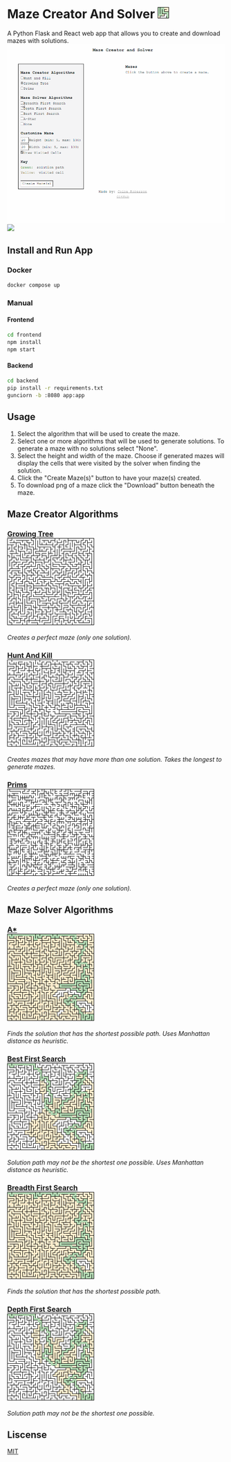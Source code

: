 # Maze Creator And Solver ![Icon](https://raw.githubusercontent.com/cgr28/maze-creator-and-solver/main/frontend/public/icon.png)
A Python Flask and React web app that allows you to create and download mazes with solutions.
![Walk-through](https://raw.githubusercontent.com/cgr28/maze-creator-and-solver/main/imgs/walkthrough.gif)
<br />
<a href="https://maze-creator-and-solver.herokuapp.com/"><img src="https://img.shields.io/badge/website-maze--creator--and--solver.herokuapp.com-green?style=for-the-badge" /></a>

## Install and Run App
### Docker
```bash
docker compose up
```
### Manual
#### Frontend
```bash
cd frontend
npm install
npm start
```
#### Backend
```bash
cd backend
pip install -r requirements.txt
gunciorn -b :8080 app:app
```

## Usage
1. Select the algorithm that will be used to create the maze.
2. Select one or more algorithms that will be used to generate solutions. To generate a maze with no solutions select "None".
3. Select the height and width of the maze.  Choose if generated mazes will display the cells that were visited by the solver when finding the solution.
4. Click the "Create Maze(s)" button to have your maze(s) created.
5. To download png of a maze click the "Download" button beneath the maze.

## Maze Creator Algorithms
### [Growing Tree](https://github.com/cgr28/maze-creator-and-solver/blob/main/backend/creator/maze_creators.py#L45) <br /> ![Growing Tree](https://raw.githubusercontent.com/cgr28/maze-creator-and-solver/main/imgs/growing-tree.png)
*Creates a perfect maze (only one solution).*
### [Hunt And Kill](https://github.com/cgr28/maze-creator-and-solver/blob/main/backend/creator/maze_creators.py#L9) <br /> ![Hunt and Kill](https://raw.githubusercontent.com/cgr28/maze-creator-and-solver/main/imgs/hunt-and-kill.png)
*Creates mazes that may have more than one solution. Takes the longest to generate mazes.*
### [Prims](https://github.com/cgr28/maze-creator-and-solver/blob/main/backend/creator/maze_creators.py#L76) <br /> ![Prims](https://raw.githubusercontent.com/cgr28/maze-creator-and-solver/main/imgs/prims.png)
*Creates a perfect maze (only one solution).*

## Maze Solver Algorithms
### [A*](https://github.com/cgr28/maze-creator-and-solver/blob/main/backend/solver/maze_solvers.py#L121) <br /> ![A*](https://raw.githubusercontent.com/cgr28/maze-creator-and-solver/main/imgs/a-star.png)
*Finds the solution that has the shortest possible path. Uses Manhattan distance as heuristic.*
### [Best First Search](https://github.com/cgr28/maze-creator-and-solver/blob/main/backend/solver/maze_solvers.py#L77) <br /> ![Best First Search](https://raw.githubusercontent.com/cgr28/maze-creator-and-solver/main/imgs/best-first-search.png)
*Solution path may not be the shortest one possible. Uses Manhattan distance as heuristic.*
### [Breadth First Search](https://github.com/cgr28/maze-creator-and-solver/blob/main/backend/solver/maze_solvers.py#L44) <br /> ![Breadth First Search](https://raw.githubusercontent.com/cgr28/maze-creator-and-solver/main/imgs/breadth-first-search.png)
*Finds the solution that has the shortest possible path.*
### [Depth First Search](https://github.com/cgr28/maze-creator-and-solver/blob/main/backend/solver/maze_solvers.py#L10) <br /> ![Depth First Search](https://raw.githubusercontent.com/cgr28/maze-creator-and-solver/main/imgs/depth-first-search.png)
*Solution path may not be the shortest one possible.*

## Liscense
[MIT](https://github.com/cgr28/maze-creator-and-solver/blob/main/LICENSE)